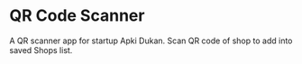 # QR Code Scanner
A QR scanner app for startup Apki Dukan.
Scan QR code of shop to add into saved Shops list.
